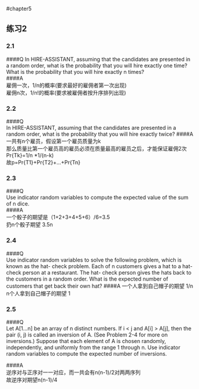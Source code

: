 #chapter5

## 练习2
### 2.1
####Q 
In HIRE-ASSISTANT, assuming that the candidates are presented in a random order, what is the probability that you will hire exactly one time? What is the probability that you will hire exactly n times?  
####A  
雇佣一次，1/n的概率(要求最好的雇佣者第一次出现)   
雇佣n次，1/n!的概率(要求被雇佣者按升序排列出现)

### 2.2
####Q  
In HIRE-ASSISTANT, assuming that the candidates are presented in a random order, what is the probability that you will hire exactly twice?
####A
一共有n个雇员，假设第一个雇员质量为k  
那么质量比第一个雇员高的雇员必须在质量最高的雇员之后，才能保证雇佣2次  
Pr{Tk}=1/n *1/(n-k)  
故p=Pr{T1}+Pr{T2}+...+Pr{Tn} 
### 2.3
####Q  
Use indicator random variables to compute the expected value of the sum of n dice.  
####A  
一个骰子的期望是（1+2+3+4+5+6）/6=3.5  
扔n个骰子期望 3.5n  
### 2.4
####Q  
Use indicator random variables to solve the following problem, which is known as the hat- check problem. Each of n customers gives a hat to a hat-check person at a restaurant. The hat- check person gives the hats back to the customers in a random order. What is the expected number of customers that get back their own hat?
####A
一个人拿到自己帽子的期望 1/n  
n个人拿到自己帽子的期望 1  
### 2.5
####Q  
Let A[1...n] be an array of n distinct numbers. If i < j and A[i] > A[j], then the pair (i, j) is called an inversion of A. (See Problem 2-4 for more on inversions.) Suppose that each element of A is chosen randomly, independently, and uniformly from the range 1 through n. Use indicator random variables to compute the expected number of inversions.

####A  
逆序对与正序对一一对应，而一共会有n(n-1)/2对两两序列  
故逆序对期望n(n-1)/4